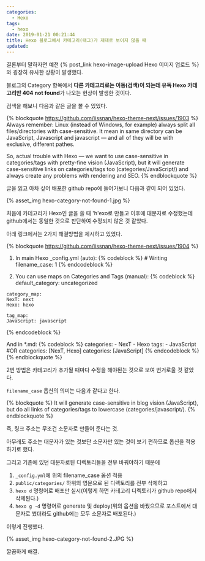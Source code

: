 ```yaml
---
categories:
  - Hexo
tags:
  - hexo
date: 2019-01-21 00:21:44
title: Hexo 블로그에서 카테고리(태그)가 제대로 보이지 않을 때
updated:
---
```


결론부터 말하자면 예전 {% post_link hexo-image-upload Hexo 이미지 업로드 %} 와 굉장히 유사한 상황이 발생했다.

블로그의 Category 항목에서 **다른 카테고리로는 이동(검색)이 되는데 유독 Hexo 카테고리만 404 not found**가 나오는 현상이 발생한 것이다.

검색을 해보니 다음과 같은 글을 볼 수 있었다.

{% blockquote https://github.com/iissnan/hexo-theme-next/issues/1903 %}
  Always remember: Linux (instead of Windows, for example) always split all files/directories with case-sensitive. It mean in same directory can be JavaScript, Javascript and javascript — and all of they will be with exclusive, different pathes.

  So, actual trouble with Hexo — we want to use case-sensitive in categories/tags with pretty-fine vision (JavaScript), but it will generate case-sensitive links on categories/tags too (categories/JavaScript/) and always create any problems with rendering and SEO.
{% endblockquote %}

글을 읽고 아차 싶어 배포한 github repo에 들어가보니 다음과 같이 되어 있었다.

{% asset_img hexo-category-not-found-1.jpg %}

처음에 카테고리가 Hexo인 글을 쓸 때 'h'exo로 만들고 이후에 대문자로 수정했는데 github에서는 동일한 것으로 판단하여 수정되지 않은 것 같았다.

아래 링크에서는 2가지 해결방법을 제시하고 있었다.

{% blockquote https://github.com/iissnan/hexo-theme-next/issues/1904 %}
  1. In main Hexo _config.yml (auto):
  {% codeblock %}
    # Writing
    filename_case: 1
  {% endcodeblock %}

  2. You can use maps on Categories and Tags (manual):
  {% codeblock %}
    default_category: uncategorized

    category_map:
    NexT: next
    Hexo: hexo

    tag_map:
    JavaScript: javascript
  {% endcodeblock %}

  And in *.md:
  {% codeblock %}
    categories:
    - NexT
    - Hexo
    tags:
    - JavaScript
    #OR
    categories: [NexT, Hexo]
    categories: [JavaScript]
  {% endcodeblock %}
{% endblockquote %}

2번 방법은 카테고리가 추가될 때마다 수정을 해야된는 것으로 보여 번거로울 것 같았다.

`filename_case` 옵션의 의미는 다음과 같다고 한다.

{% blockquote %}
  It will generate case-sensitive in blog vision (JavaScript),
  but do all links of categories/tags to lowercase (categories/javascript/).
{% endblockquote %}

즉, 링크 주소는 무조건 소문자로 만들어 준다는 것.

아무래도 주소는 대문자가 있는 것보단 소문자만 있는 것이 보기 편하므로 옵션을 적용하기로 했다.

그리고 기존에 있던 대문자로된 디렉토리들을 전부 바꿔야하기 때문에

1. `_config.yml`에 위의 filename_case 옵션 적용
2. `public/categories/` 하위의 영문으로 된 디렉토리를 전부 삭제하고
3. `hexo d` 명령어로 배포만 실시(이렇게 하면 카테고리 디렉토리가 github repo에서 삭제된다.)
4. `hexo g -d` 명령어로 generate 및 deploy(위의 옵션을 바꿨으므로 포스트에서 대문자로 썼더라도 github에는 모두 소문자로 배포된다.)

이렇게 진행했다.

{% asset_img hexo-category-not-found-2.JPG %}

깔끔하게 해결.